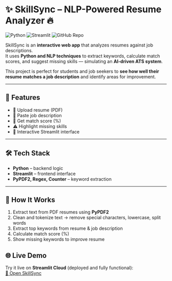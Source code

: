 # ✨ SkillSync – NLP-Powered Resume Analyzer 🔥

![Python](https://img.shields.io/badge/Python-3.11-blue)
![Streamlit](https://img.shields.io/badge/Streamlit-1.25-orange)
![GitHub Repo](https://img.shields.io/badge/GitHub-ResumeAnalyzer-green)

SkillSync is an **interactive web app** that analyzes resumes against job descriptions.  
It uses **Python and NLP techniques** to extract keywords, calculate match scores, and suggest missing skills — simulating an **AI-driven ATS system**.  

This project is perfect for students and job seekers to **see how well their resume matches a job description** and identify areas for improvement.  

---

## 📌 Features

- 📄 Upload resume (PDF)  
- 📝 Paste job description  
- 🚀 Get match score (%)  
- ⚠️ Highlight missing skills  
- 🎨 Interactive Streamlit interface  

---

## 🛠️ Tech Stack

- **Python** – backend logic  
- **Streamlit** – frontend interface  
- **PyPDF2, Regex, Counter** – keyword extraction  

---

## 📌 How It Works

1. Extract text from PDF resumes using **PyPDF2**  
2. Clean and tokenize text → remove special characters, lowercase, split words  
3. Extract top keywords from resume & job description  
4. Calculate match score (%)  
5. Show missing keywords to improve resume  

## 🌐 Live Demo

Try it live on **Streamlit Cloud** (deployed and fully functional):  
[🔗 Open SkillSync](https://resume-analyzer-tdmfarjvw3ef96zausbzkt.streamlit.app/)

